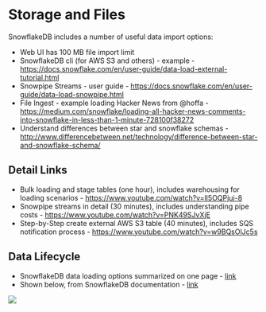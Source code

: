 # Storage and Files

SnowflakeDB includes a number of useful data import options:   
- Web UI has 100 MB file import limit
- SnowflakeDB cli (for AWS S3 and others) - example - https://docs.snowflake.com/en/user-guide/data-load-external-tutorial.html
- Snowpipe Streams - user guide - https://docs.snowflake.com/en/user-guide/data-load-snowpipe.html
- File Ingest - example loading Hacker News from @hoffa - https://medium.com/snowflake/loading-all-hacker-news-comments-into-snowflake-in-less-than-1-minute-728100f38272
- Understand differences between star and snowflake schemas - http://www.differencebetween.net/technology/difference-between-star-and-snowflake-schema/

## Detail Links

- Bulk loading and stage tables (one hour), includes warehousing for loading scenarios - https://www.youtube.com/watch?v=lI5OQPjuj-8
- Snowpipe streams in detail (30 minutes), includes understanding pipe costs - https://www.youtube.com/watch?v=PNK49SJvXjE
- Step-by-Step create external AWS S3 table (40 minutes), includes SQS notification process - https://www.youtube.com/watch?v=w9BQsOlJc5s

## Data Lifecycle

- SnowflakeDB data loading options summarized on one page - [link](https://docs.snowflake.com/en/user-guide/data-load-overview.html)
- Shown below, from SnowflakeDB documentation - [link](https://docs.snowflake.com/en/user-guide/data-lifecycle.html)

<img src="https://github.com/lynnlangit/learn-snowflakedb/blob/main/images/lifecycle.png">
